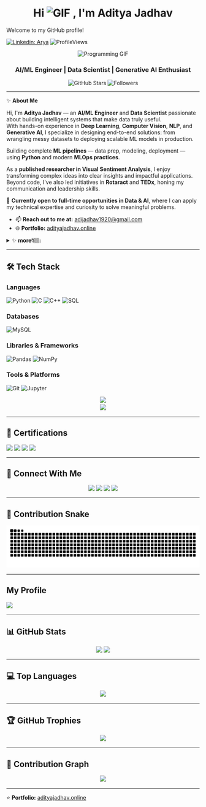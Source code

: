 <h1 align="center">Hi <img alt="GIF" src="https://github-production-user-asset-6210df.s3.amazonaws.com/74038190/241763891-7bb1e704-6026-48f9-8435-2f4d40101348.gif" height="45" width="45"/> , I'm Aditya Jadhav</h1>

Welcome to my GitHub profile!

[![Linkedin: Arya](https://img.shields.io/badge/-Aditya-blue?style=flat-square&logo=Linkedin&logoColor=white)](https://www.linkedin.com/in/adi-jadhav)
![ProfileViews](https://komarev.com/ghpvc/?username=adii-jadhav&label=Profile+Views)

<p align="center">
  <img src="https://images-wixmp-ed30a86b8c4ca887773594c2.wixmp.com/f/c83c004e-1370-4756-88e5-4071de797088/dgdq8br-09cc7ad6-a021-47a5-b0e0-917b12b0f7a7.gif?token=eyJ0eXAiOiJKV1QiLCJhbGciOiJIUzI1NiJ9.eyJzdWIiOiJ1cm46YXBwOjdlMGQxODg5ODIyNjQzNzNhNWYwZDQxNWVhMGQyNmUwIiwiaXNzIjoidXJuOmFwcDo3ZTBkMTg4OTgyMjY0MzczYTVmMGQ0MTVlYTBkMjZlMCIsIm9iaiI6W1t7InBhdGgiOiJcL2ZcL2M4M2MwMDRlLTEzNzAtNDc1Ni04OGU1LTQwNzFkZTc5NzA4OFwvZGdkcThici0wOWNjN2FkNi1hMDIxLTQ3YTUtYjBlMC05MTdiMTJiMGY3YTcuZ2lmIn1dXSwiYXVkIjpbInVybjpzZXJ2aWNlOmZpbGUuZG93bmxvYWQiXX0.tqRMtE-b2QiI2nnefNxSDMJvZCcYqFmq2ccg_Xfzqb8" width="460" alt="Programming GIF">
</p>

<h3 align="center">AI/ML Engineer | Data Scientist | Generative AI Enthusiast</h3>

<p align="center">
  <img src="https://img.shields.io/github/stars/adii-jadhav?style=for-the-badge&color=yellow" alt="GitHub Stars" />
  <img src="https://img.shields.io/github/followers/adii-jadhav?style=for-the-badge&color=green" alt="Followers" />
</p>

---

  <summary>✨ <b>About Me</b></summary>

Hi, I'm **Aditya Jadhav** — an **AI/ML Engineer** and **Data Scientist** passionate about building intelligent systems that make data truly useful.  
With hands-on experience in **Deep Learning**, **Computer Vision**, **NLP**, and **Generative AI**, I specialize in designing end-to-end solutions: from wrangling messy datasets to deploying scalable ML models in production.  

Building complete **ML pipelines** — data prep, modeling, deployment — using **Python** and modern **MLOps practices**.

As a **published researcher in Visual Sentiment Analysis**, I enjoy transforming complex ideas into clear insights and impactful applications.  
Beyond code, I've also led initiatives in **Rotaract** and **TEDx**, honing my communication and leadership skills.

🚀 **Currently open to full-time opportunities in Data & AI**, where I can apply my technical expertise and curiosity to solve meaningful problems.

- 📫 **Reach out to me at:** [adijadhav1920@gmail.com](mailto:adijadhav1920@gmail.com)  
- 🌐 **Portfolio:** [adityajadhav.online](https://adityajadhav.online)  

<details>

  <summary>✨ <b> more👇🏼:</b></summary>

- 🎓 B.Tech in **Computer Engineering**  
- 🤖 Passionate about **AI, ML, NLP, Computer Vision, and Generative AI**  
- 🔍 Skilled in building **end-to-end ML pipelines** – from data wrangling to deployment  
- 📚 Published Researcher in **Visual Sentiment Analysis** (*Springer LNNS, Scopus Indexed*)  

</details>

---

## 🛠️ **Tech Stack**

### Languages
![Python](https://img.shields.io/badge/Python-3776AB?style=flat-square&logo=python&logoColor=white)
![C](https://img.shields.io/badge/C-A8B9CC?style=flat-square&logo=c&logoColor=white)
![C++](https://img.shields.io/badge/C%2B%2B-00599C?style=flat-square&logo=c%2B%2B&logoColor=white)
![SQL](https://img.shields.io/badge/SQL-003B57?style=flat-square&logo=postgresql&logoColor=white)

### Databases
![MySQL](https://img.shields.io/badge/MySQL-005C84?style=flat-square&logo=mysql&logoColor=white)

### Libraries & Frameworks
![Pandas](https://img.shields.io/badge/Pandas-150458?style=flat-square&logo=pandas&logoColor=white)
![NumPy](https://img.shields.io/badge/NumPy-013243?style=flat-square&logo=numpy&logoColor=white)

### Tools & Platforms
![Git](https://img.shields.io/badge/Git-F05032?style=flat-square&logo=git&logoColor=white)
![Jupyter](https://img.shields.io/badge/Jupyter-DA5B0E?style=flat-square&logo=jupyter&logoColor=white)

<p align="center">
  <img src="https://skillicons.dev/icons?i=python,tensorflow,pytorch,sklearn,git,github,html,css,js,java" /><br/>
  <img src="https://skillicons.dev/icons?i=mysql,postgresql,linux,vscode" />
</p>

---

## 🏅 **Certifications**
<p>
  <img src="https://img.shields.io/badge/TensorFlow-Certified-orange?style=for-the-badge&logo=tensorflow" />
  <img src="https://img.shields.io/badge/Google%20Cloud%20AI%20&%20ML-Certified-blue?style=for-the-badge&logo=google-cloud" />
  <img src="https://img.shields.io/badge/Generative%20AI-Certified-purple?style=for-the-badge&logo=openai" />
  <img src="https://img.shields.io/badge/Deep%20Learning-Specialization-yellow?style=for-the-badge&logo=deeplearning.ai" />
</p>

---

## 🔗 **Connect With Me**
<p align="center">
  <a href="https://github.com/adii-jadhav"><img src="https://raw.githubusercontent.com/danielcranney/readme-generator/main/public/icons/socials/github.svg" width="40" /></a>
  <a href="https://www.linkedin.com/in/adi-jadhav/"><img src="https://raw.githubusercontent.com/danielcranney/readme-generator/main/public/icons/socials/linkedin.svg" width="40" /></a>
  <a href="https://leetcode.com/adi_jadhav/"><img src="https://raw.githubusercontent.com/rahuldkjain/github-profile-readme-generator/master/src/images/icons/Social/leet-code.svg" width="40" /></a>
  <a href="https://www.kaggle.com/adiijadhav"><img src="https://www.vectorlogo.zone/logos/kaggle/kaggle-icon.svg" width="40" /></a>
</p>

---

## 🐍 **Contribution Snake**
![Snake animation](https://raw.githubusercontent.com/taozhi8833998/taozhi8833998/output/github-contribution-grid-snake-dark.svg)

---

## My Profile
<div>
  <a href="https://github.com/adii-jadhav"><img width="850px" src="https://github-profile-summary-cards.vercel.app/api/cards/profile-details?username=adii-jadhav&theme=vision_friendly_dark"/></a>
</div>

---

## 📊 **GitHub Stats**
<div align="center">
  <img height="180px" src="https://github-readme-stats.vercel.app/api?username=adii-jadhav&show_icons=true&theme=tokyonight&hide_border=true" />
  <img height="180px" src="https://github-readme-streak-stats.herokuapp.com/?user=adii-jadhav&theme=tokyonight&hide_border=true" />
</div>

---

## 💻 **Top Languages**
<p align="center">
  <img src="https://github-readme-stats.vercel.app/api/top-langs/?username=adii-jadhav&layout=compact&theme=tokyonight&hide_border=true" />
</p>

---

## 🏆 **GitHub Trophies**
<p align="center">
  <img src="https://github-profile-trophy.vercel.app/?username=adii-jadhav&theme=radical&no-frame=true&row=1&column=6" />
</p>

---

## 🌟 **Contribution Graph**
<p align="center">
  <img src="https://github-readme-activity-graph.vercel.app/graph?username=adii-jadhav&bg_color=1a1b27&color=ffffff&line=ff4f4f&point=fdfdfd&area=true&hide_border=true" />
</p>

---

⭐ **Portfolio:** [adityajadhav.online](https://adityajadhav.online)

